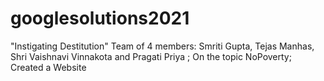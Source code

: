 # googlesolutions2021
"Instigating Destitution" Team of 4 members: Smriti Gupta, Tejas Manhas, Shri Vaishnavi Vinnakota and Pragati Priya ;   On the topic NoPoverty; Created a Website
